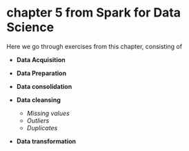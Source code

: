 # chapter 5 from Spark for Data Science
Here we go through exercises from this chapter, consisting of

* **Data Acquisition**
* **Data Preparation**

* **Data consolidation**

* **Data cleansing**
    * *Missing values*
    * *Outliers*
    * *Duplicates*

* **Data transformation**
